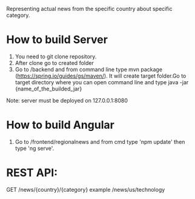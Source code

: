 Representing actual news from the specific country about specific category.

# How to build Server
1. You need to git clone repository.
2. After clone go to created folder
3. Go to /backend and from command line type mvn package (https://spring.io/guides/gs/maven/). 
   It will create target folder.Go to target directory where you can open command line and type java -jar
   {name_of_the_builded_jar}
   
Note: server must be deployed on 127.0.0.1:8080
  
# How to build Angular
1. Go to /frontend/regionalnews and from cmd type 'npm update' then type 'ng serve'.

# REST API:
GET /news/{country}/{category} example /news/us/technology
